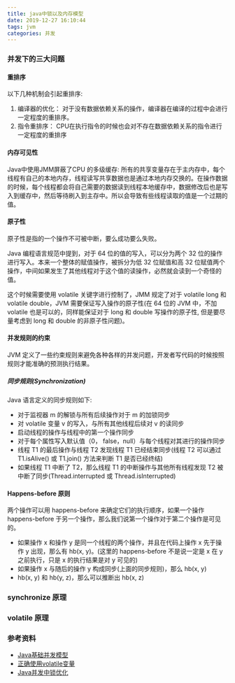 ```yaml
---
title: java中锁以及内存模型
date: 2019-12-27 16:10:44
tags: jvm
categories: 并发
---
```

### 并发下的三大问题

#### 重排序

以下几种机制会引起重排序:
1. 编译器的优化： 对于没有数据依赖关系的操作，编译器在编译的过程中会进行一定程度的重排序。
2. 指令重排序： CPU在执行指令的时候也会对不存在数据依赖关系的指令进行一定程度的重排序

#### 内存可见性

Java中使用JMM屏蔽了CPU
的多级缓存: 所有的共享变量存在于主内存中，每个线程有自己的本地内存，线程读写共享数据也是通过本地内存交换的。在操作数据的时候，每个线程都会将自己需要的数据读到线程本地缓存中，数据修改后也是写入到缓存中，然后等待刷入到主存中。所以会导致有些线程读取的值是一个过期的值。

#### 原子性

原子性是指的一个操作不可被中断，要么成功要么失败。

Java 编程语言规范中提到，对于 64 位的值的写入，可以分为两个 32 位的操作进行写入。本来一个整体的赋值操作，被拆分为低 32 位赋值和高 32 位赋值两个操作，中间如果发生了其他线程对于这个值的读操作，必然就会读到一个奇怪的值。

这个时候需要使用 volatile 关键字进行控制了，JMM 规定了对于 volatile long 和 volatile double，JVM 需要保证写入操作的原子性(在 64 位的 JVM 中，不加 volatile
 也是可以的，同样能保证对于 long 和 double 写操作的原子性, 但是要尽量考虑到 long 和 double 的非原子性问题)。
 
 #### 并发规则的约束
 
 JVM 定义了一些约束规则来避免各种各样的并发问题，开发者写代码的时候按照规则才能准确的预测执行结果。
 
 ##### 同步规则(Synchronization)
 
 Java 语言定义的同步规则如下:
 
 - 对于监视器 m 的解锁与所有后续操作对于 m 的加锁同步
 - 对 volatile 变量 v 的写入，与所有其他线程后续对 v 的读同步
 - 启动线程的操作与线程中的第一个操作同步
 - 对于每个属性写入默认值（0， false，null）与每个线程对其进行的操作同步
 - 线程 T1 的最后操作与线程 T2 发现线程 T1 已经结束同步(线程 T2 可以通过 T1.isAlive() 或 T1.join() 方法来判断 T1 是否已经终结)
 - 如果线程 T1 中断了 T2，那么线程 T1 的中断操作与其他所有线程发现 T2 被中断了同步(Thread.interrupted 或 Thread.isInterrupted)
 
 #### Happens-before 原则
 
 两个操作可以用 happens-before 来确定它们的执行顺序，如果一个操作 happens-before 于另一个操作，那么我们说第一个操作对于第二个操作是可见的。
 
 - 如果操作 x 和操作 y 是同一个线程的两个操作，并且在代码上操作 x 先于操作 y 出现，那么有 hb(x, y)。(这里的 happens-before 不是说一定是 x 在 y之前执行，只是 x 的执行结果是对 y 可见的)
 - 如果操作 x 与随后的操作 y 构成同步(上面的同步规则)，那么 hb(x, y)
 - hb(x, y) 和 hb(y, z)，那么可以推断出 hb(x, z)
 
 ### synchronize 原理
 
 ### volatile 原理
 
 ### 参考资料
 
 - [Java基础并发模型](https://javadoop.com/post/java-memory-model)
 - [正确使用volatile变量](https://www.ibm.com/developerworks/cn/java/j-jtp06197.html)
 - [Java并发中锁优化](https://mp.weixin.qq.com/s?__biz=MzU0OTk3ODQ3Ng==&mid=2247486831&idx=1&sn=69ca4c63d806f1d22579b3a3df52d3e7&chksm=fba6e56cccd16c7ada14fc23d052de0f2f02c4cc1560f65bdf2c2d473a8a1a0047b35738d911&mpshare=1&scene=1&srcid=&sharer_sharetime=1577408454552&sharer_shareid=3c10d2bfc6ced97cc6607b57b30ea1b1&key=ff1b1d089c15295c3c600d3f8ce8ddc0ab879df14ddc473fbdb57ad415231a9bcb4bb7f2ea68cd2fda61541fb745234b412d411fe4d487ab5fb9abd86e45657420c8503edd6acff6cd47d3c0cecbc220&ascene=1&uin=MjkyMjA3ODQwNA%3D%3D&devicetype=Windows+10&version=62070158&lang=zh_CN&exportkey=A98bG3TKu5AOwxw3wb3J5VU%3D&pass_ticket=D%2BYz2lIw3c6APzjfwsbD3JI58lKvJxKoZkAABhujFNfpTDob6624UaGy6Df0b6gp)